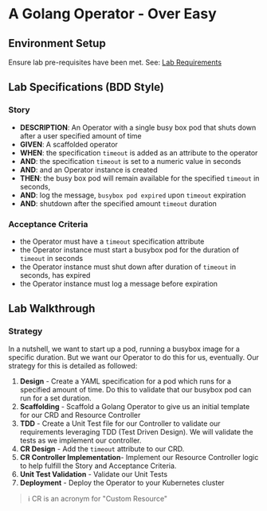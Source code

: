 <!--
  - A Golang Operator - Over Easy
    - Overview
    - Lab Specification (BDD Style)
    - Step-by-Step Detailed Lab Walkthrough
      - Summary
      - Scaffolding
      - Writing Your Operator Specifications and Status
      - Writing Your Operator Controller Implementation
      - Unit Testing
      - End to End Testing
-->
# A Golang Operator - Over Easy

## Environment Setup

Ensure lab pre-requisites have been met. See: [Lab Requirements](../01/03-lab-requirements.md)

## Lab Specifications (BDD Style)

### Story

- **DESCRIPTION**: An Operator with a single busy box pod that shuts down after a user specified amount of time
- **GIVEN**: A scaffolded operator
- **WHEN**: the specification `timeout` is added as an attribute to the operator
- **AND**: the specification `timeout` is set to a numeric value in seconds
- **AND**: and an Operator instance is created
- **THEN**: the busy box pod will remain available for the specified `timeout` in seconds,
- **AND**: log the message, `busybox pod expired` upon `timeout` expiration 
- **AND**: shutdown after the specified amount `timeout` duration

### Acceptance Criteria

- the Operator must have a `timeout` specification attribute
- the Operator instance must start a busybox pod for the duration of `timeout` in seconds
- the Operator instance must shut down after duration of `timeout` in seconds, has expired
- the Operator instance must log a message before expiration

## Lab Walkthrough

### Strategy

In a nutshell, we want to start up a pod, running a busybox image for a specific duration. But we want our Operator to do this for us, eventually. Our strategy for this is detailed as followed: 

1. **Design** - Create a YAML specification for a pod which runs for a specified amount of time. Do this to validate that our busybox pod can run for a set duration. 
2. **Scaffolding** - Scaffold a Golang Operator to give us an initial template for our CRD and Resource Controller
3. **TDD** - Create a Unit Test file for our Controller to validate our requirements leveraging TDD (Test Driven Design). We will validate the tests as we implement our controller. 
4. **CR Design** - Add the `timeout` attribute to our CRD.
5. **CR Controller Implementation**- Implement our Resource Controller logic to help fulfill the Story and Acceptance Criteria.
6. **Unit Test Validation** - Validate our Unit Tests
7. **Deployment** - Deploy the Operator to your Kubernetes cluster

> :information_source: CR is an acronym for "Custom Resource"